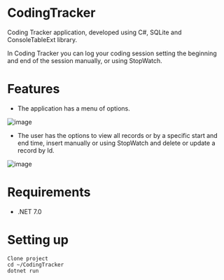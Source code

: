 # CodingTracker
Coding Tracker application, developed using C#, SQLite and ConsoleTableExt library.

In Coding Tracker you can log your coding session setting the beginning and end of the session manually, or using StopWatch.

# Features

* The application has a menu of options.

![image](https://user-images.githubusercontent.com/38431500/209474221-cfe70f97-5a24-4fde-b6ed-62eccc703e23.png)

* The user has the options to view all records or by a specific start and end time, insert manually or using StopWatch and delete or update a record by Id.

![image](https://user-images.githubusercontent.com/38431500/209474224-5a140da2-2fb0-4682-9a46-c9c5c77bef7b.png)

# Requirements

* .NET 7.0

#  Setting up
    Clone project
    cd ~/CodingTracker
    dotnet run
